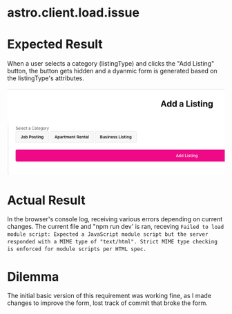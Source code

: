 # astro.client.load.issue

# Expected Result

When a user selects a category (listingType) and clicks the "Add Listing" button, the button gets hidden and a dyanmic form is generated based on the listingType's attributes.

![alt text](image.png)

# Actual Result

In the browser's console log, receiving various errors depending on current changes. The current file and "npm run dev' is ran, receving `Failed to load module script: Expected a JavaScript module script but the server responded with a MIME type of "text/html". Strict MIME type checking is enforced for module scripts per HTML spec.
`

# Dilemma

The initial basic version of this requirement was working fine, as I made changes to improve the form, lost track of commit that broke the form.